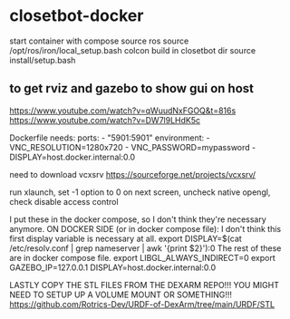 # closetbot-docker


start container with compose
source ros
source /opt/ros/iron/local_setup.bash
colcon build in closetbot dir
source install/setup.bash


## to get rviz and gazebo to show gui on host


https://www.youtube.com/watch?v=qWuudNxFGOQ&t=816s
https://www.youtube.com/watch?v=DW7l9LHdK5c


Dockerfile needs:
    ports:
      - "5901:5901"
    environment:
      - VNC_RESOLUTION=1280x720
      - VNC_PASSWORD=mypassword
      - DISPLAY=host.docker.internal:0.0


need to download vcxsrv
https://sourceforge.net/projects/vcxsrv/

run xlaunch, set -1 option to 0
on next screen, uncheck native opengl, check disable access control

I put these in the docker compose, so I don't think they're necessary anymore.
ON DOCKER SIDE (or in docker compose file):
I don't think this first display variable is necessary at all.
export DISPLAY=$(cat /etc/resolv.conf | grep nameserver | awk '{print $2}'):0 
The rest of these are in docker compose file.
export LIBGL_ALWAYS_INDIRECT=0
export GAZEBO_IP=127.0.0.1
DISPLAY=host.docker.internal:0.0

LASTLY COPY THE STL FILES FROM THE DEXARM REPO!!! YOU MIGHT NEED TO SETUP UP A VOLUME MOUNT OR SOMETHING!!!
https://github.com/Rotrics-Dev/URDF-of-DexArm/tree/main/URDF/STL
